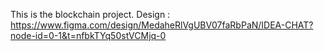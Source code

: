 This is the blockchain project.
Design : https://www.figma.com/design/MedaheRlVgUBV07faRbPaN/IDEA-CHAT?node-id=0-1&t=nfbkTYq50stVCMjq-0
